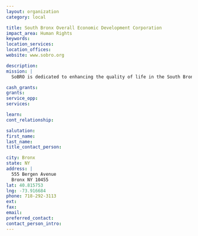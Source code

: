```yaml
---
layout: organization
category: local

title: South Bronx Overall Economic Development Corporation
impact_area: Human Rights
keywords: 
location_services: 
location_offices: 
website: www.sobro.org

description: 
mission: |
  SoBRO is dedicated to enhancing the quality of life in the South Bronx by generating effective economic, housing, educational and career development programs for youth and adults.

cash_grants: 
grants: 
service_opp: 
services: 

learn: 
cont_relationship: 

salutation: 
first_name: 
last_name: 
title_contact_person: 

city: Bronx
state: NY
address: |
  555 Bergen Avenue  
  Bronx NY 10455
lat: 40.815753
lng: -73.916684
phone: 718-292-3113
ext: 
fax: 
email: 
preferred_contact: 
contact_person_intro: 
---
```

